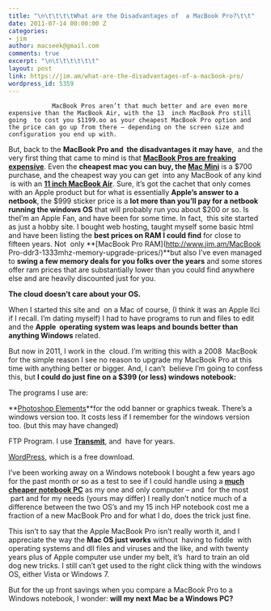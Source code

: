 ```yaml
---
title: "\n\t\t\t\tWhat are the Disadvantages of  a MacBook Pro?\t\t"
date: 2011-07-14 00:00:00 Z
categories:
- jim
author: macseek@gmail.com
comments: true
excerpt: "\n\t\t\t\t\t\t"
layout: post
link: https://jim.am/what-are-the-disadvantages-of-a-macbook-pro/
wordpress_id: 5359
---
```


				MacBook Pros aren’t that much better and are even more expensive than the MacBook Air, with the 13  inch MacBook Pro still going  to cost you $1199.oo as your cheapest MacBook Pro option and the price can go up from there – depending on the screen size and configuration you end up with.

But, back to the **MacBook Pro and  the disadvantages it may have**,  and the very first thing that came to mind is that **[MacBook Pros are freaking expensive](http://www.amazon.com/gp/product/B002QQ8H8I/ref=as_li_ss_tl?ie=UTF8&tag=ramseeker-20&linkCode=as2&camp=217145&creative=399373&creativeASIN=B002QQ8H8I)**. Even the **cheapest mac you can buy, the [Mac Mini](http://www.amazon.com/gp/product/B0013FK9U2/ref=as_li_ss_tl?ie=UTF8&tag=ramseeker-20&linkCode=as2&camp=217145&creative=399369&creativeASIN=B0013FK9U2)** is a $700 purchase, and the cheapest way you can get  into any MacBook of any kind  is with an **[11 inch MacBook Air](http://www.amazon.com/gp/product/B0047DVRQW/ref=as_li_ss_tl?ie=UTF8&tag=ramseeker-20&linkCode=as2&camp=217145&creative=399369&creativeASIN=B0047DVRQW)**. Sure, it’s got the cachet that only comes with an Apple product but for what is essentially **Apple’s answer to a netbook**, the $999 sticker price is a **lot more than you’ll pay for a netbook running the windows OS** that will probably run you about $200 or so. Is theI’m an Apple Fan, and have been for some time. In fact,  this site started as just a hobby site. I bought web hosting, taught myself some basic html and have been listing the **best prices on RAM I could find** for close to fifteen years. Not  only **[MacBook Pro RAM](http://www.jim.am/MacBook Pro-ddr3-1333mhz-memory-upgrade-prices/)**but also I’ve even managed to **swing a few memory deals for you folks over the years** and some stores offer ram prices that are substantially lower than you could find anywhere else and are heavily discounted just for you.

**The cloud doesn’t care about your OS.**

When I started this site and  on a Mac of course, (I think it was an Apple IIci if I recall. I’m dating myself) I had to have programs to run and files to edit and the **Apple  operating system was leaps and bounds better than anything Windows** related.

But now in 2011, I work in the  cloud. I’m writing this with a 2008  MacBook for the simple reason I see no reason to upgrade my MacBook Pro at this time with anything better or bigger. And, I can’t  believe I’m going to confess this, but **I could do just fine on a $399 (or less) windows notebook:**

The programs I use are:

**[Photoshop Elements]("http://www.amazon.com/gp/product/B004LCK1GG/ref=as_li_ss_tl?ie=UTF8&tag=ramseeker-20&linkCode=as2&camp=217145&creative=399373&creativeASIN=B004LCK1GG")**for the odd banner or graphics tweak. There’s a windows version too. It costs less if I remember for the windows version too. (but this may have changed)

FTP Program. I use **[Transmit](http://www.panic.com)**, and  have for years.

[WordPress](http://www.wordpress.org), which is a free download.

I’ve been working away on a Windows notebook I bought a few years ago for the past month or so as a test to see if I could handle using a **[much cheaper notebook PC](http://www.amazon.com/gp/redirect.html?ie=UTF8&location=http%3A%2F%2Fwww.amazon.com%2Fgp%2Fbestsellers%2Felectronics%2F565108%3Fie%3DUTF8%26ref_%3Dzg_bs_nav%23&tag=ramseeker-20&linkCode=ur2&camp=1789&creative=390957)** as my one and only computer – and  for the most  part and for my needs (yours may differ) I really don’t notice much of a difference between the two OS’s and my 15 inch HP notebook cost me a fraction of a new MacBook Pro and for what I do, does the trick just fine.

This isn’t to say that the Apple MacBook Pro isn’t really worth it, and I appreciate the way the **Mac OS just works** without  having to fiddle  with operating systems and dll files and viruses and the like, and with twenty years plus of Apple computer use under my belt, it’s  hard to train an old dog new tricks. I still can’t get used to the right click thing with the windows OS, either Vista or Windows 7.

But for the up front savings when you compare a MacBook Pro to a Windows notebook, I wonder: **will my next Mac be a Windows PC?**		
